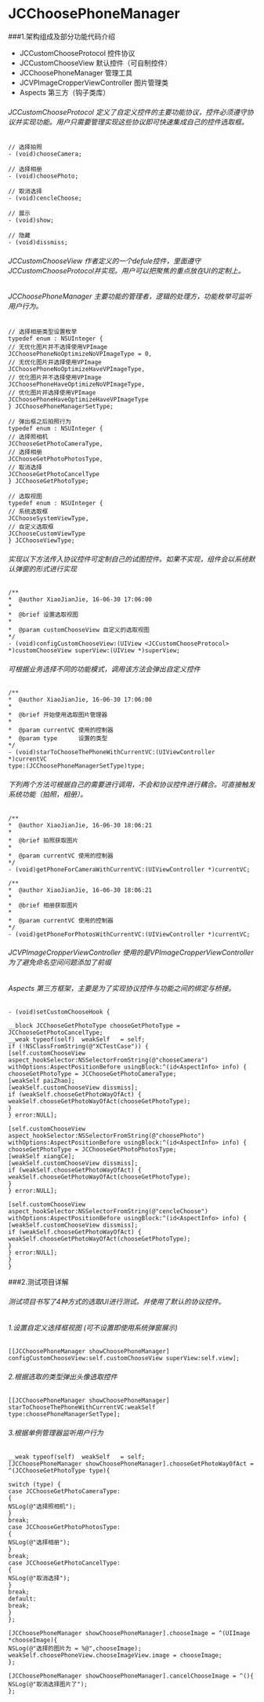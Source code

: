 # JCChoosePhoneManager

###1.架构组成及部分功能代码介绍

* JCCustomChooseProtocol         控件协议
* JCCustomChooseView             默认控件（可自制控件）
* JCChoosePhoneManager           管理工具
* JCVPImageCropperViewController 图片管理类
* Aspects                        第三方（钩子类库）

###### JCCustomChooseProtocol 定义了自定义控件的主要功能协议，控件必须遵守协议并实现功能。用户只需要管理实现这些协议即可快速集成自己的控件选取框。
````
// 选择拍照
- (void)chooseCamera;

// 选择相册
- (void)choosePhoto;

// 取消选择
- (void)cencleChoose;

// 展示
- (void)show;

// 隐藏
- (void)dissmiss;

````

###### JCCustomChooseView 作者定义的一个defule控件，里面遵守JCCustomChooseProtocol并实现。用户可以把聚焦的重点放在UI的定制上。

###### JCChoosePhoneManager 主要功能的管理者，逻辑的处理方，功能枚举可监听用户行为。
````
// 选择相册类型设置枚举
typedef enum : NSUInteger {
// 无优化图片并不选择使用VPImage
JCChoosePhoneNoOptimizeNoVPImageType = 0,
// 无优化图片并选择使用VPImage
JCChoosePhoneNoOptimizeHaveVPImageType,
// 优化图片并不选择使用VPImage
JCChoosePhoneHaveOptimizeNoVPImageType,
// 优化图片并选择使用VPImage
JCChoosePhoneHaveOptimizeHaveVPImageType
} JCChoosePhoneManagerSetType;

// 弹出框之后拍照行为
typedef enum : NSUInteger {
// 选择照相机
JCChooseGetPhotoCameraType,
// 选择相册
JCChooseGetPhotoPhotosType,
// 取消选择
JCChooseGetPhotoCancelType
} JCChooseGetPhotoType;

// 选取视图
typedef enum : NSUInteger {
// 系统选取框
JCChooseSystemViewType,
// 自定义选取框
JCChooseCustomViewType
} JCChooseViewType;

````
###### 实现以下方法传入协议控件可定制自己的试图控件。如果不实现，组件会以系统默认弹窗的形式进行实现

````
/**
*  @author XiaoJianJie, 16-06-30 17:06:00
*
*  @brief 设置选取视图
*
*  @param customChooseView 自定义的选取视图
*/
- (void)configCustomChooseView:(UIView <JCCustomChooseProtocol> *)customChooseView superView:(UIView *)superView;

````

###### 可根据业务选择不同的功能模式，调用该方法会弹出自定义控件

````
/**
*  @author XiaoJianJie, 16-06-30 17:06:00
*
*  @brief 开始使用选取图片管理器
*
*  @param currentVC 使用的控制器
*  @param type      设置的类型
*/
- (void)starToChooseThePhoneWithCurrentVC:(UIViewController *)currentVC
type:(JCChoosePhoneManagerSetType)type;

````

###### 下列两个方法可根据自己的需要进行调用，不会和协议控件进行耦合。可直接触发系统功能（拍照，相册）。

````
/**
*  @author XiaoJianJie, 16-06-30 18:06:21
*
*  @brief 拍照获取图片
*
*  @param currentVC 使用的控制器
*/
- (void)getPhoneForCameraWithCurrentVC:(UIViewController *)currentVC;

/**
*  @author XiaoJianJie, 16-06-30 18:06:21
*
*  @brief 相册获取图片
*
*  @param currentVC 使用的控制器
*/
- (void)getPhoneForPhotosWithCurrentVC:(UIViewController *)currentVC;

````
###### JCVPImageCropperViewController 使用的是VPImageCropperViewController为了避免命名空间问题添加了前缀

###### Aspects 第三方框架，主要是为了实现协议控件与功能之间的绑定与桥接。
````
- (void)setCustomChooseHook {

__block JCChooseGetPhotoType chooseGetPhotoType = JCChooseGetPhotoCancelType;
__weak typeof(self)  weakSelf   = self;
if (!NSClassFromString(@"XCTestCase")) {
[self.customChooseView aspect_hookSelector:NSSelectorFromString(@"chooseCamera") withOptions:AspectPositionBefore usingBlock:^(id<AspectInfo> info) {
chooseGetPhotoType = JCChooseGetPhotoCameraType;
[weakSelf paiZhao];
[weakSelf.customChooseView dissmiss];
if (weakSelf.chooseGetPhotoWayOfAct) {
weakSelf.chooseGetPhotoWayOfAct(chooseGetPhotoType);
}
} error:NULL];

[self.customChooseView aspect_hookSelector:NSSelectorFromString(@"choosePhoto") withOptions:AspectPositionBefore usingBlock:^(id<AspectInfo> info) {
chooseGetPhotoType = JCChooseGetPhotoPhotosType;
[weakSelf xiangCe];
[weakSelf.customChooseView dissmiss];
if (weakSelf.chooseGetPhotoWayOfAct) {
weakSelf.chooseGetPhotoWayOfAct(chooseGetPhotoType);
}
} error:NULL];

[self.customChooseView aspect_hookSelector:NSSelectorFromString(@"cencleChoose") withOptions:AspectPositionBefore usingBlock:^(id<AspectInfo> info) {
[weakSelf.customChooseView dissmiss];
if (weakSelf.chooseGetPhotoWayOfAct) {
weakSelf.chooseGetPhotoWayOfAct(chooseGetPhotoType);
}
} error:NULL];
}
}

````

###2.测试项目详解

###### 测试项目书写了4种方式的选取UI进行测试。并使用了默认的协议控件。
###### 1.设置自定义选择框视图 (可不设置即使用系统弹窗展示)
````
[[JCChoosePhoneManager showChoosePhoneManager] configCustomChooseView:self.customChooseView superView:self.view];

````

###### 2.根据选取的类型弹出头像选取控件
````
[[JCChoosePhoneManager showChoosePhoneManager] starToChooseThePhoneWithCurrentVC:weakSelf type:choosePhoneManagerSetType];

````

###### 3.根据单例管理器监听用户行为
````
__weak typeof(self)  weakSelf   = self;
[JCChoosePhoneManager showChoosePhoneManager].chooseGetPhotoWayOfAct = ^(JCChooseGetPhotoType type){

switch (type) {
case JCChooseGetPhotoCameraType:
{
NSLog(@"选择照相机");
}
break;
case JCChooseGetPhotoPhotosType:
{
NSLog(@"选择相册");
}
break;
case JCChooseGetPhotoCancelType:
{
NSLog(@"取消选择");
}
break;
default:
break;
}
};

[JCChoosePhoneManager showChoosePhoneManager].chooseImage = ^(UIImage *chooseImage){
NSLog(@"选择的图片为 = %@",chooseImage);
weakSelf.choosePhoneView.chooseImageView.image = chooseImage;
};

[JCChoosePhoneManager showChoosePhoneManager].cancelChooseImage = ^(){
NSLog(@"取消选择图片了");
};

